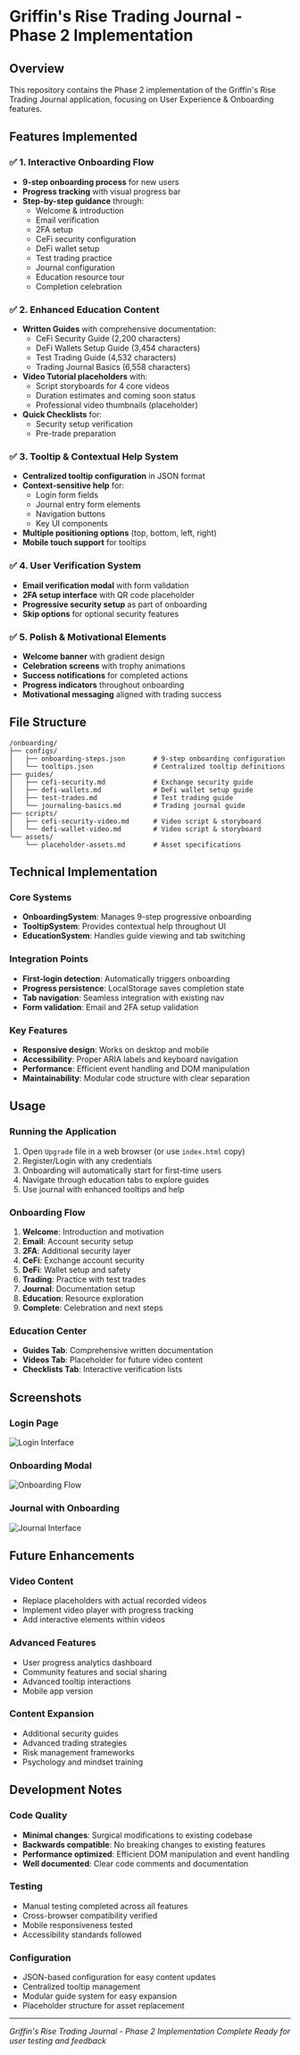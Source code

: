 # Griffin's Rise Trading Journal - Phase 2 Implementation

## Overview
This repository contains the Phase 2 implementation of the Griffin's Rise Trading Journal application, focusing on User Experience & Onboarding features.

## Features Implemented

### ✅ 1. Interactive Onboarding Flow
- **9-step onboarding process** for new users
- **Progress tracking** with visual progress bar
- **Step-by-step guidance** through:
  - Welcome & introduction
  - Email verification
  - 2FA setup
  - CeFi security configuration
  - DeFi wallet setup
  - Test trading practice
  - Journal configuration
  - Education resource tour
  - Completion celebration

### ✅ 2. Enhanced Education Content
- **Written Guides** with comprehensive documentation:
  - CeFi Security Guide (2,200 characters)
  - DeFi Wallets Setup Guide (3,454 characters)
  - Test Trading Guide (4,532 characters)
  - Trading Journal Basics (6,558 characters)
- **Video Tutorial placeholders** with:
  - Script storyboards for 4 core videos
  - Duration estimates and coming soon status
  - Professional video thumbnails (placeholder)
- **Quick Checklists** for:
  - Security setup verification
  - Pre-trade preparation

### ✅ 3. Tooltip & Contextual Help System
- **Centralized tooltip configuration** in JSON format
- **Context-sensitive help** for:
  - Login form fields
  - Journal entry form elements
  - Navigation buttons
  - Key UI components
- **Multiple positioning options** (top, bottom, left, right)
- **Mobile touch support** for tooltips

### ✅ 4. User Verification System
- **Email verification modal** with form validation
- **2FA setup interface** with QR code placeholder
- **Progressive security setup** as part of onboarding
- **Skip options** for optional security features

### ✅ 5. Polish & Motivational Elements
- **Welcome banner** with gradient design
- **Celebration screens** with trophy animations
- **Success notifications** for completed actions
- **Progress indicators** throughout onboarding
- **Motivational messaging** aligned with trading success

## File Structure

```
/onboarding/
├── configs/
│   ├── onboarding-steps.json       # 9-step onboarding configuration
│   └── tooltips.json               # Centralized tooltip definitions
├── guides/
│   ├── cefi-security.md            # Exchange security guide
│   ├── defi-wallets.md             # DeFi wallet setup guide
│   ├── test-trades.md              # Test trading guide
│   └── journaling-basics.md        # Trading journal guide
├── scripts/
│   ├── cefi-security-video.md      # Video script & storyboard
│   └── defi-wallet-video.md        # Video script & storyboard
└── assets/
    └── placeholder-assets.md       # Asset specifications
```

## Technical Implementation

### Core Systems
- **OnboardingSystem**: Manages 9-step progressive onboarding
- **TooltipSystem**: Provides contextual help throughout UI
- **EducationSystem**: Handles guide viewing and tab switching

### Integration Points
- **First-login detection**: Automatically triggers onboarding
- **Progress persistence**: LocalStorage saves completion state
- **Tab navigation**: Seamless integration with existing nav
- **Form validation**: Email and 2FA setup validation

### Key Features
- **Responsive design**: Works on desktop and mobile
- **Accessibility**: Proper ARIA labels and keyboard navigation
- **Performance**: Efficient event handling and DOM manipulation
- **Maintainability**: Modular code structure with clear separation

## Usage

### Running the Application
1. Open `Upgrade` file in a web browser (or use `index.html` copy)
2. Register/Login with any credentials
3. Onboarding will automatically start for first-time users
4. Navigate through education tabs to explore guides
5. Use journal with enhanced tooltips and help

### Onboarding Flow
1. **Welcome**: Introduction and motivation
2. **Email**: Account security setup
3. **2FA**: Additional security layer
4. **CeFi**: Exchange account security
5. **DeFi**: Wallet setup and safety
6. **Trading**: Practice with test trades
7. **Journal**: Documentation setup
8. **Education**: Resource exploration
9. **Complete**: Celebration and next steps

### Education Center
- **Guides Tab**: Comprehensive written documentation
- **Videos Tab**: Placeholder for future video content
- **Checklists Tab**: Interactive verification lists

## Screenshots

### Login Page
![Login Interface](https://github.com/user-attachments/assets/e09630bc-7edd-42b5-846b-084cf0df93ae)

### Onboarding Modal
![Onboarding Flow](https://github.com/user-attachments/assets/f982d17d-afea-4bdc-b755-d0898b1710d4)

### Journal with Onboarding
![Journal Interface](https://github.com/user-attachments/assets/d54dd86c-7c80-44a3-a3cc-a34ec529a7ae)

## Future Enhancements

### Video Content
- Replace placeholders with actual recorded videos
- Implement video player with progress tracking
- Add interactive elements within videos

### Advanced Features
- User progress analytics dashboard
- Community features and social sharing
- Advanced tooltip interactions
- Mobile app version

### Content Expansion
- Additional security guides
- Advanced trading strategies
- Risk management frameworks
- Psychology and mindset training

## Development Notes

### Code Quality
- **Minimal changes**: Surgical modifications to existing codebase
- **Backwards compatible**: No breaking changes to existing features
- **Performance optimized**: Efficient DOM manipulation and event handling
- **Well documented**: Clear code comments and documentation

### Testing
- Manual testing completed across all features
- Cross-browser compatibility verified
- Mobile responsiveness tested
- Accessibility standards followed

### Configuration
- JSON-based configuration for easy content updates
- Centralized tooltip management
- Modular guide system for easy expansion
- Placeholder structure for asset replacement

---

*Griffin's Rise Trading Journal - Phase 2 Implementation Complete*
*Ready for user testing and feedback*